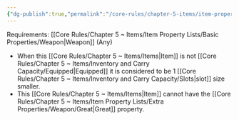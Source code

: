```yaml
---
{"dg-publish":true,"permalink":"/core-rules/chapter-5-items/item-property-lists/extra-properties/weapon/minute/"}
---
```


Requirements: [[Core Rules/Chapter 5 ~ Items/Item Property Lists/Basic Properties/Weapon\|Weapon]] (Any)

- When this [[Core Rules/Chapter 5 ~ Items/Items\|Item]] is not [[Core Rules/Chapter 5 ~ Items/Inventory and Carry Capacity/Equipped\|Equipped]] it is considered to be 1 [[Core Rules/Chapter 5 ~ Items/Inventory and Carry Capacity/Slots\|slot]] size smaller.
- This [[Core Rules/Chapter 5 ~ Items/Items\|Item]] cannot have the [[Core Rules/Chapter 5 ~ Items/Item Property Lists/Extra Properties/Weapon/Great\|Great]] property.